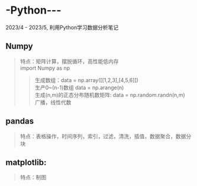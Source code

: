 # -Python---
2023/4 - 2023/5, 利用Python学习数据分析笔记
## Numpy
>特点：矩阵计算，摆脱循环，高性能低内存  
>import Numpy as np  
>>生成数组：data = np.array([[1,2,3],[4,5,6]])  
>>生产0~(n-1)数组 data = np.arange(n)  
>>生成(n,m)的正态分布随机数矩阵: data = np.random.randn(n,m)  
>>广播，线性代数
## pandas
>特点：表格操作，时间序列，索引，过滤，清洗，插值，数据聚合，数据分块
## matplotlib:
>特点：制图


